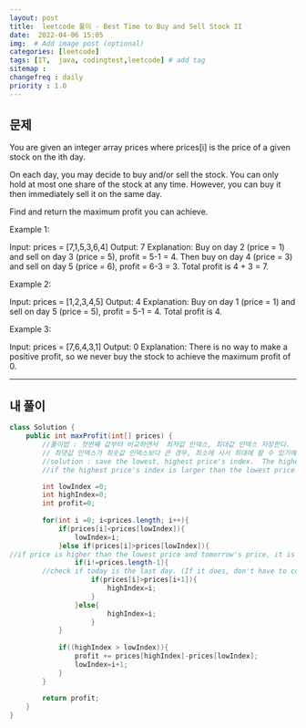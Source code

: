 ```yaml
---
layout: post
title:  leetcode 풀이 - Best Time to Buy and Sell Stock II
date:  2022-04-06 15:05
img:  # Add image post (optional)
categories: [leetcode]
tags: [IT,  java, codingtest,leetcode] # add tag
sitemap :
changefreq : daily
priority : 1.0
---
```


## 문제
You are given an integer array prices where prices[i] is the price of a given stock on the ith day.

On each day, you may decide to buy and/or sell the stock. You can only hold at most one share of the stock at any time. However, you can buy it then immediately sell it on the same day.

Find and return the maximum profit you can achieve.

 

Example 1:

Input: prices = [7,1,5,3,6,4]
Output: 7
Explanation: Buy on day 2 (price = 1) and sell on day 3 (price = 5), profit = 5-1 = 4.
Then buy on day 4 (price = 3) and sell on day 5 (price = 6), profit = 6-3 = 3.
Total profit is 4 + 3 = 7.

Example 2:

Input: prices = [1,2,3,4,5]
Output: 4
Explanation: Buy on day 1 (price = 1) and sell on day 5 (price = 5), profit = 5-1 = 4.
Total profit is 4.

Example 3:

Input: prices = [7,6,4,3,1]
Output: 0
Explanation: There is no way to make a positive profit, so we never buy the stock to achieve the maximum profit of 0.


---
## 내 풀이

~~~java
class Solution {
    public int maxProfit(int[] prices) {
        //풀이법 : 첫번째 값부터 비교하면서  최저값 인덱스, 최대값 인덱스 저장한다.  최대값 인덱스는 그 다음값보다 큰지도 비교한다. (다음 값이 더 크면 다음에 파는게 더 큰 이득이니까)
        // 최댓값 인덱스가 최솟값 인덱스보다 큰 경우, 최소에 사서 최대에 팔 수 있기에 프로핏 값 계산한다. 
        //solution : save the lowest, highest price's index.  The highest price's index should be larger than the next index's price. 
        //if the highest price's index is larger than the lowest price's index ,  calculate profit.

        int lowIndex =0; 
        int highIndex=0;
        int profit=0; 
    
        for(int i =0; i<prices.length; i++){
            if(prices[i]<prices[lowIndex]){
                lowIndex=i; 
            }else if(prices[i]>prices[lowIndex]){  
//if price is higher than the lowest price and tomorrow's price, it is the best to sell today and buy another stock tomorrow. 
                if(i!=prices.length-1){ 
        //check if today is the last day. (If it does, don't have to compare with tomorrow's price)
                    if(prices[i]>prices[i+1]){
                        highIndex=i;
                    }
                }else{
                        highIndex=i;
                    }
            }
            
            if((highIndex > lowIndex)){
                profit += prices[highIndex]-prices[lowIndex];
                lowIndex=i+1;
            }
        }
        
        return profit;
    }
}

~~~
